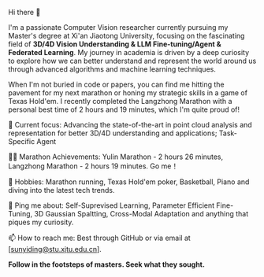 Hi there 👋

I'm a passionate Computer Vision researcher currently pursuing my Master's degree at Xi'an Jiaotong University, focusing on the fascinating field of **3D/4D Vision Understanding & LLM Fine-tuning/Agent & Federated Learning**. My journey in academia is driven by a deep curiosity to explore how we can better understand and represent the world around us through advanced algorithms and machine learning techniques.

When I'm not buried in code or papers, you can find me hitting the pavement for my next marathon or honing my strategic skills in a game of Texas Hold'em. I recently completed the Langzhong Marathon with a personal best time of 2 hours and 19 minutes, which I'm quite proud of!

🔭 Current focus: Advancing the state-of-the-art in point cloud analysis and representation for better 3D/4D understanding and applications; Task-Specific Agent

🏃‍♂️ Marathon Achievements: Yulin Marathon - 2 hours 26 minutes, Langzhong Marathon - 2 hours 19 minutes. Go me！

🎲 Hobbies: Marathon running, Texas Hold'em poker, Basketball, Piano and diving into the latest tech trends.

💬 Ping me about: Self-Suprevised Learning, Parameter Efficient Fine-Tuning, 3D Gaussian Spaltting, Cross-Modal Adaptation and anything that piques my curiosity.

📫 How to reach me: Best through GitHub or via email at [sunyiding@stu.xjtu.edu.cn].

**Follow in the footsteps of masters. Seek what they sought.**
